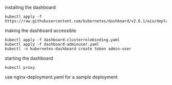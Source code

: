 installing the dashboard

```
kubectl apply -f https://raw.githubusercontent.com/kubernetes/dashboard/v2.6.1/aio/deploy/recommended.yaml
```

making the dashboard accessible
```
kubectl apply -f dashboard-clusterrolebinding.yaml
kubectl apply -f dashboard-adminuser.yaml
kubectl -n kubernetes-dashboard create token admin-user
```

starting the dashboard
```
kubectl proxy
```

use nginx-deployment.yaml for a sample deployment